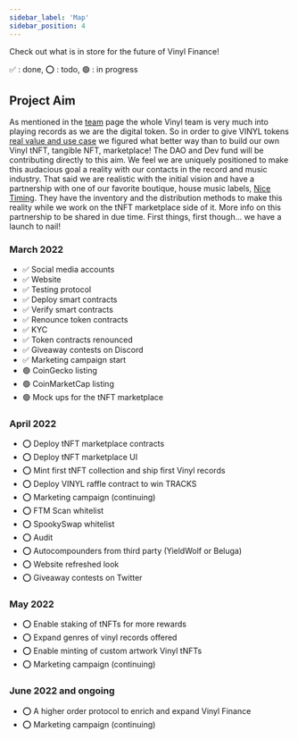 ```yaml
---
sidebar_label: 'Map'
sidebar_position: 4
---
```


Check out what is in store for the future of Vinyl Finance!

✅ : done, ⭕️ : todo, 🟢 : in progress

## Project Aim
As mentioned in the [team](https://docs.vinyl.finance/team) page the whole Vinyl team is very much into playing records as we are the digital token. So in order to give VINYL tokens [real value and use case](https://docs.vinyl.finance/#what-makes-vinyl-different) we figured what better way than to build our own Vinyl tNFT, tangible NFT, marketplace! The DAO and Dev fund will be contributing directly to this aim. We feel we are uniquely positioned to make this audacious goal a reality with our contacts in the record and music industry. That said we are realistic with the initial vision and have a partnership with one of our favorite boutique, house music labels, [Nice Timing](https://www.realnicetiming.com/). They have the inventory and the distribution methods to make this reality while we work on the tNFT marketplace side of it. More info on this partnership to be shared in due time. First things, first though... we have a launch to nail! 

### March 2022
- ✅ Social media accounts
- ✅ Website
- ✅ Testing protocol
- ✅ Deploy smart contracts
- ✅ Verify smart contracts
- ✅ Renounce token contracts
- ✅ KYC
- ✅ Token contracts renounced
- ✅ Giveaway contests on Discord
- ✅ Marketing campaign start
- 🟢 CoinGecko listing
- 🟢 CoinMarketCap listing
- 🟢 Mock ups for the tNFT marketplace

### April 2022
- ⭕️ Deploy tNFT marketplace contracts
- ⭕️ Deploy tNFT marketplace UI
- ⭕️ Mint first tNFT collection and ship first Vinyl records
- ⭕️ Deploy VINYL raffle contract to win TRACKS
- ⭕️ Marketing campaign (continuing)
- ⭕️ FTM Scan whitelist
- ⭕️ SpookySwap whitelist
- ⭕️ Audit
- ⭕️ Autocompounders from third party (YieldWolf or Beluga)
- ⭕️ Website refreshed look
- ⭕️ Giveaway contests on Twitter

### May 2022
- ⭕️ Enable staking of tNFTs for more rewards
- ⭕️ Expand genres of vinyl records offered
- ⭕️ Enable minting of custom artwork Vinyl tNFTs
- ⭕️ Marketing campaign (continuing)

### June 2022 and ongoing
- ⭕️ A higher order protocol to enrich and expand Vinyl Finance
- ⭕️ Marketing campaign (continuing)